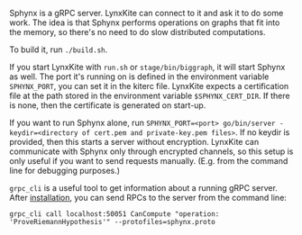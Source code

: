Sphynx is a gRPC server. LynxKite can connect to it and ask it to do some work.
The idea is that Sphynx performs operations on graphs that fit into the memory,
so there's no need to do slow distributed computations.

To build it, run `./build.sh`.

If you start LynxKite with `run.sh` or `stage/bin/biggraph`, it will start Sphynx as well.
The port it's running on is defined in the environment variable `SPHYNX_PORT`, you can set
it in the kiterc file. LynxKite expects a certification file at the path stored in the
environment variable `$SPHYNX_CERT_DIR`. If there is none, then the certificate is generated
on start-up.

If you want to run Sphynx alone, run
`SPHYNX_PORT=<port> go/bin/server -keydir=<directory of cert.pem and private-key.pem files>`.
If no keydir is provided, then this starts a server without encryption. LynxKite
can communicate with Sphynx only through encrypted channels, so this setup is only useful
if you want to send requests manually. (E.g. from the command line for debugging purposes.)

`grpc_cli` is a useful tool to get information about a running gRPC server.
After [installation](https://github.com/grpc/grpc/blob/master/BUILDING.md),
you can send RPCs to the server from the command line:

`grpc_cli call localhost:50051 CanCompute "operation: 'ProveRiemannHypothesis'" --protofiles=sphynx.proto`
